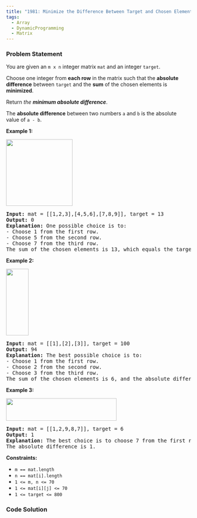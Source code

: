 ```yaml
---
title: "1981: Minimize the Difference Between Target and Chosen Elements"
tags:
  - Array
  - DynamicProgramming
  - Matrix
---
```

### Problem Statement

<p>You are given an <code>m x n</code> integer matrix <code>mat</code> and an integer <code>target</code>.</p>

<p>Choose one integer from <strong>each row</strong> in the matrix such that the <strong>absolute difference</strong> between <code>target</code> and the <strong>sum</strong> of the chosen elements is <strong>minimized</strong>.</p>

<p>Return <em>the <strong>minimum absolute difference</strong></em>.</p>

<p>The <strong>absolute difference</strong> between two numbers <code>a</code> and <code>b</code> is the absolute value of <code>a - b</code>.</p>


<p><strong class="example">Example 1:</strong></p>
<img alt="" src="https://assets.leetcode.com/uploads/2021/08/03/matrix1.png" style="width: 181px; height: 181px;" />
<pre>
<strong>Input:</strong> mat = [[1,2,3],[4,5,6],[7,8,9]], target = 13
<strong>Output:</strong> 0
<strong>Explanation:</strong> One possible choice is to:
- Choose 1 from the first row.
- Choose 5 from the second row.
- Choose 7 from the third row.
The sum of the chosen elements is 13, which equals the target, so the absolute difference is 0.
</pre>

<p><strong class="example">Example 2:</strong></p>
<img alt="" src="https://assets.leetcode.com/uploads/2021/08/03/matrix1-1.png" style="width: 61px; height: 181px;" />
<pre>
<strong>Input:</strong> mat = [[1],[2],[3]], target = 100
<strong>Output:</strong> 94
<strong>Explanation:</strong> The best possible choice is to:
- Choose 1 from the first row.
- Choose 2 from the second row.
- Choose 3 from the third row.
The sum of the chosen elements is 6, and the absolute difference is 94.
</pre>

<p><strong class="example">Example 3:</strong></p>
<img alt="" src="https://assets.leetcode.com/uploads/2021/08/03/matrix1-3.png" style="width: 301px; height: 61px;" />
<pre>
<strong>Input:</strong> mat = [[1,2,9,8,7]], target = 6
<strong>Output:</strong> 1
<strong>Explanation:</strong> The best choice is to choose 7 from the first row.
The absolute difference is 1.
</pre>


<p><strong>Constraints:</strong></p>

<ul>
	<li><code>m == mat.length</code></li>
	<li><code>n == mat[i].length</code></li>
	<li><code>1 &lt;= m, n &lt;= 70</code></li>
	<li><code>1 &lt;= mat[i][j] &lt;= 70</code></li>
	<li><code>1 &lt;= target &lt;= 800</code></li>
</ul>


### Code Solution

```python

```
